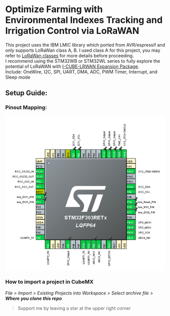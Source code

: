 # Optimize Farming with Environmental Indexes Tracking and Irrigation Control via LoRaWAN
This project uses the IBM LMIC library which ported from AVR/espressif and only supports LoRaWan class A, B. I used class A for this project, you may  refer to [LoRaWan classes](https://www.semtech.com/uploads/technology/LoRa/lorawan-device-classes.pdf) for more details before proceeding.<br>
I recommend using the STM32WB or STM32WL series to fully explore the potential of LoRaWAN with [I-CUBE-LRWAN Expansion Package](https://www.st.com/en/embedded-software/i-cube-lrwan.html).<br>
Include: OneWire, I2C, SPI, UART, DMA, ADC, PWM Timer, Interrupt, and Sleep mode <br>
## Setup Guide:
### Pinout Mapping:
<div align="center">
  <img src="images/1.png"> <br>
</div> 

### How to import a project in CubeMX
 _File > Import > Existing Projects into Workspace > Select archive file > ***Where you clone this repo***_
 > Support me by leaving a star at the upper right corner
